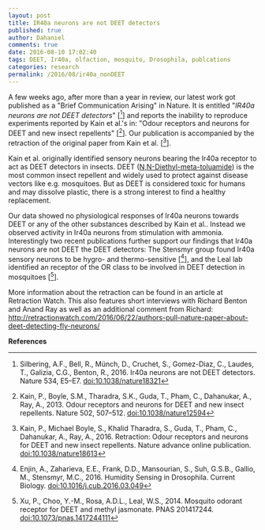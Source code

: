 ```yaml
---
layout: post
title: IR40a neurons are not DEET detectors
published: true
author: Dahaniel
comments: true
date: 2016-08-10 17:02:40
tags: DEET, Ir40a, olfaction, mosquito, Drosophila, publcations
categories: research
permalink: /2016/08/ir40a_nonDEET
---
```

A few weeks ago, after more than a year in review, our latest work got published as a "Brief Communication Arising" in Nature. It is entitled "*IR40a neurons are not DEET detectors*" [[^1]] and reports the inability to reproduce experiments reported by Kain et al.'s in: "Odour receptors and neurons for DEET and new insect repellents" [[^Kain]]. Our publication is accompanied by the retraction of the original paper from Kain et al. [[^2]].

Kain et al. originally identified sensory neurons bearing the Ir40a receptor to act as DEET detectors in insects. DEET ([N,N-Diethyl-meta-toluamide](https://en.wikipedia.org/wiki/DEET)) is the most common insect repellent and widely used to protect against disease vectors like e.g. mosquitoes. But as DEET is considered toxic for humans and may dissolve plastic, there is a strong interest to find a healthy replacement.

Our data showed no physiological responses of Ir40a neurons towards DEET or any of the other substances described by Kain et al.. Instead we observed activity in Ir40a neurons from stimulation with ammonia. Interestingly two recent publications further support our findings that Ir40a neurons are not DEET the DEET detectors: The Stensmyr group found Ir40a sensory neurons to be hygro- and thermo-sensitive [[^3]], and the Leal lab identified an receptor of the OR class to be involved in DEET detection in mosquitoes [[^4]].

More information about the retraction can be found in an article at Retraction Watch. This also features short interviews with Richard Benton and Anand Ray as well as an additional comment from Richard: <http://retractionwatch.com/2016/06/22/authors-pull-nature-paper-about-deet-detecting-fly-neurons/>

**References**

[^1]: Silbering, A.F., Bell, R., Münch, D., Cruchet, S., Gomez-Diaz, C., Laudes, T., Galizia, C.G., Benton, R., 2016. Ir40a neurons are not DEET detectors. Nature 534, E5–E7. [doi:10.1038/nature18321](http://dx.doi.org/10.1038/nature18321)

[^2]: Kain, P., Michael Boyle, S., Khalid Tharadra, S., Guda, T., Pham, C., Dahanukar, A., Ray, A., 2016. Retraction: Odour receptors and neurons for DEET and new insect repellents. Nature advance online publication. [doi:10.1038/nature18613](http://dx.doi.org/10.1038/nature18613)

[^3]: Enjin, A., Zaharieva, E.E., Frank, D.D., Mansourian, S., Suh, G.S.B., Gallio, M., Stensmyr, M.C., 2016. Humidity Sensing in Drosophila. Current Biology. [doi:10.1016/j.cub.2016.03.049](http://dx.doi.org/10.1016/j.cub.2016.03.049)

[^4]: Xu, P., Choo, Y.-M., Rosa, A.D.L., Leal, W.S., 2014. Mosquito odorant receptor for DEET and methyl jasmonate. PNAS 201417244. [doi:10.1073/pnas.1417244111](http://dx.doi.org/10.1073/pnas.1417244111)

[^Kain]: Kain, P., Boyle, S.M., Tharadra, S.K., Guda, T., Pham, C., Dahanukar, A., Ray, A., 2013. Odour receptors and neurons for DEET and new insect repellents. Nature 502, 507–512. [doi:10.1038/nature12594](http://dx.doi.org/10.1038/nature12594)
